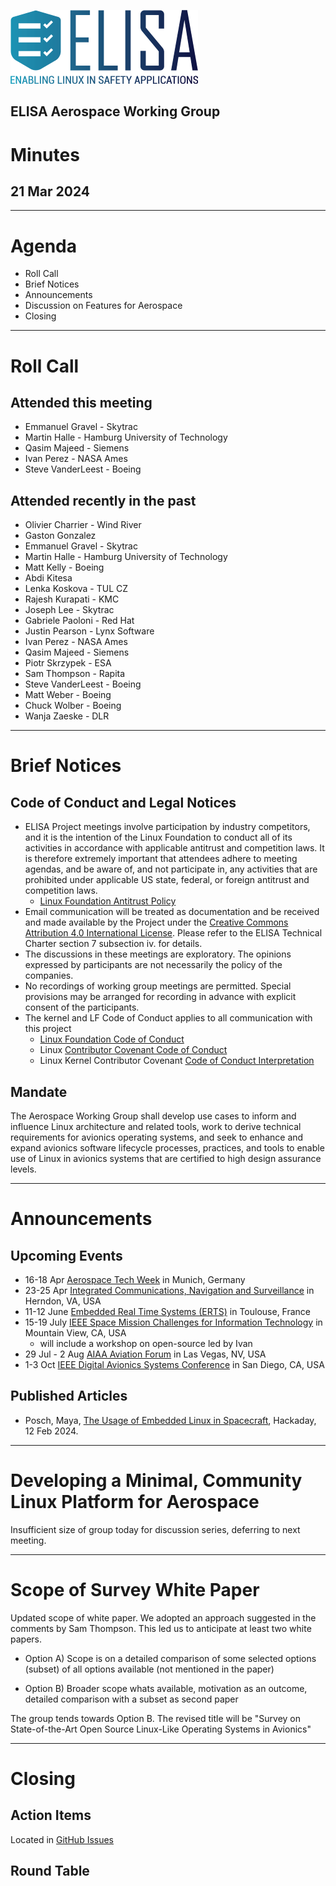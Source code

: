 ![logo](logo_elisa_small.png )

## ELISA Aerospace Working Group

# Minutes

## 21 Mar 2024

---

# Agenda

- Roll Call
- Brief Notices
- Announcements
- Discussion on Features for Aerospace
- Closing

---

# Roll Call

## Attended this meeting

- Emmanuel Gravel - Skytrac
- Martin Halle - Hamburg University of Technology
- Qasim Majeed - Siemens
- Ivan Perez - NASA Ames
- Steve VanderLeest - Boeing

## Attended recently in the past

- Olivier Charrier - Wind River
- Gaston Gonzalez
- Emmanuel Gravel - Skytrac
- Martin Halle - Hamburg University of Technology
- Matt Kelly - Boeing
- Abdi Kitesa
- Lenka Koskova - TUL CZ
- Rajesh Kurapati - KMC
- Joseph Lee - Skytrac
- Gabriele Paoloni - Red Hat
- Justin Pearson - Lynx Software
- Ivan Perez - NASA Ames
- Qasim Majeed - Siemens
- Piotr Skrzypek - ESA
- Sam Thompson - Rapita
- Steve VanderLeest - Boeing
- Matt Weber - Boeing
- Chuck Wolber - Boeing
- Wanja Zaeske - DLR

---

# Brief Notices

## Code of Conduct and Legal Notices

- ELISA Project meetings involve participation by industry competitors, and it is the intention of the Linux Foundation to conduct all of its activities in accordance with applicable antitrust and competition laws. It is therefore extremely important that attendees adhere to meeting agendas, and be aware of, and not participate in, any activities that are prohibited under applicable US state, federal, or foreign antitrust and competition laws.
  - [Linux Foundation Antitrust Policy](http://www.linuxfoundation.org/antitrust-policy)
- Email communication will be treated as documentation and be received and made available by the Project under the [Creative Commons Attribution 4.0 International License](http://creativecommons.org/licenses/by/4.0). Please refer to the ELISA Technical Charter section 7 subsection iv. for details.
- The discussions in these meetings are exploratory. The opinions expressed by participants are not necessarily the policy of the companies.
- No recordings of working group meetings are permitted. Special provisions may be arranged for recording in advance with explicit consent of the participants.
- The kernel and LF Code of Conduct applies to all communication with this project
  - [Linux Foundation Code of Conduct](https://www.linuxfoundation.org/code-of-conduct/)
  - Linux [Contributor Covenant Code of Conduct](https://git.kernel.org/pub/scm/linux/kernel/git/torvalds/linux.git/tree/Documentation/process/code-of-conduct.rst)
  - Linux Kernel Contributor Covenant [Code of Conduct Interpretation](https://git.kernel.org/pub/scm/linux/kernel/git/torvalds/linux.git/tree/Documentation/process/code-of-conduct-interpretation.rst)

## Mandate

The Aerospace Working Group shall develop use cases to inform and influence Linux architecture and related tools, work to derive technical requirements for avionics operating systems, and seek to enhance and expand avionics software lifecycle processes, practices, and tools to enable use of Linux in avionics systems that are certified to high design assurance levels.

---

# Announcements

## Upcoming Events

- 16-18 Apr [Aerospace Tech Week](https://www.aerospacetechweek.com/europe/) in Munich, Germany
- 23-25 Apr [Integrated Communications, Navigation and Surveillance](https://i-cns.org/) in Herndon, VA, USA
- 11-12 June [Embedded Real Time Systems (ERTS)](https://www.erts2024.org/) in Toulouse, France
- 15-19 July [IEEE Space Mission Challenges for Information Technology](https://smcit-scc.space) in Mountain View, CA, USA
  - will include a workshop on open-source led by Ivan
- 29 Jul - 2 Aug [AIAA Aviation Forum](https://www.aiaa.org/aviation/presentations-papers/call-for-papers) in Las Vegas, NV, USA
- 1-3 Oct [IEEE Digital Avionics Systems Conference](http://dasconline.org/) in San Diego, CA, USA

## Published Articles

- Posch, Maya, [The Usage of Embedded Linux in Spacecraft](https://hackaday.com/2024/02/10/the-usage-of-embedded-linux-in-spacecraft/), Hackaday, 12 Feb 2024.

---

# Developing a Minimal, Community Linux Platform for Aerospace

Insufficient size of group today for discussion series, deferring to next meeting.

---

# Scope of Survey White Paper

Updated scope of white paper. We adopted an approach suggested in the comments by Sam Thompson. This led us to anticipate at least two white papers.

* Option A) Scope is on a detailed comparison of some selected options (subset) of all options available (not mentioned in the paper)

* Option B) Broader scope whats available, motivation as an outcome, detailed comparison with a subset as second paper

The group tends towards Option B. The revised title will be "Survey on State-of-the-Art Open Source Linux-Like Operating Systems in Avionics"

---

# Closing

## Action Items

Located in [GitHub Issues](https://github.com/elisa-tech/wg-aerospace/issues)


## Round Table



